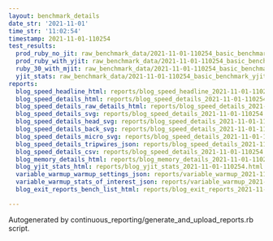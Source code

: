 ```yaml
---
layout: benchmark_details
date_str: '2021-11-01'
time_str: '11:02:54'
timestamp: 2021-11-01-110254
test_results:
  prod_ruby_no_jit: raw_benchmark_data/2021-11-01-110254_basic_benchmark_prod_ruby_no_jit.json
  prod_ruby_with_yjit: raw_benchmark_data/2021-11-01-110254_basic_benchmark_prod_ruby_with_yjit.json
  ruby_30_with_mjit: raw_benchmark_data/2021-11-01-110254_basic_benchmark_ruby_30_with_mjit.json
  yjit_stats: raw_benchmark_data/2021-11-01-110254_basic_benchmark_yjit_stats.json
reports:
  blog_speed_headline_html: reports/blog_speed_headline_2021-11-01-110254.html
  blog_speed_details_html: reports/blog_speed_details_2021-11-01-110254.html
  blog_speed_details_raw_details_html: reports/blog_speed_details_2021-11-01-110254.raw_details.html
  blog_speed_details_svg: reports/blog_speed_details_2021-11-01-110254.svg
  blog_speed_details_head_svg: reports/blog_speed_details_2021-11-01-110254.head.svg
  blog_speed_details_back_svg: reports/blog_speed_details_2021-11-01-110254.back.svg
  blog_speed_details_micro_svg: reports/blog_speed_details_2021-11-01-110254.micro.svg
  blog_speed_details_tripwires_json: reports/blog_speed_details_2021-11-01-110254.tripwires.json
  blog_speed_details_csv: reports/blog_speed_details_2021-11-01-110254.csv
  blog_memory_details_html: reports/blog_memory_details_2021-11-01-110254.html
  blog_yjit_stats_html: reports/blog_yjit_stats_2021-11-01-110254.html
  variable_warmup_warmup_settings_json: reports/variable_warmup_2021-11-01-110254.warmup_settings.json
  variable_warmup_stats_of_interest_json: reports/variable_warmup_2021-11-01-110254.stats_of_interest.json
  blog_exit_reports_bench_list_html: reports/blog_exit_reports_2021-11-01-110254.bench_list.html

---
```

Autogenerated by continuous_reporting/generate_and_upload_reports.rb script.
